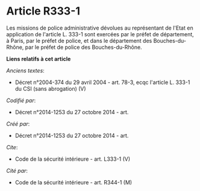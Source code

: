 # Article R333-1

Les missions de police administrative dévolues au représentant de l'Etat en application de l'article L. 333-1 sont exercées
par le préfet de département, à Paris, par le préfet de police, et dans le département des Bouches-du-Rhône, par le préfet de
police des Bouches-du-Rhône.

**Liens relatifs à cet article**

_Anciens textes_:

  - Décret n°2004-374 du 29 avril 2004 - art. 78-3, ecqc l'article L. 333-1 du CSI (sans abrogation) (V)

_Codifié par_:

  - Décret n°2014-1253 du 27 octobre 2014 - art.

_Créé par_:

  - Décret n°2014-1253 du 27 octobre 2014 - art.

_Cite_:

  - Code de la sécurité intérieure - art. L333-1 (V)

_Cité par_:

  - Code de la sécurité intérieure - art. R344-1 (M)
